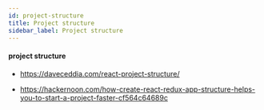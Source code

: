 ```yaml
---
id: project-structure
title: Project structure
sidebar_label: Project structure
---
```


#### project structure
- https://daveceddia.com/react-project-structure/

- https://hackernoon.com/how-create-react-redux-app-structure-helps-you-to-start-a-project-faster-cf564c64689c
